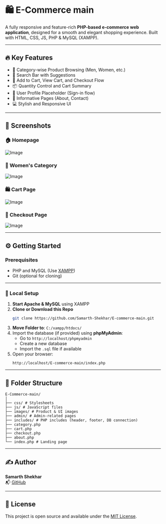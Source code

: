 # 🛍️ E-Commerce main

A fully responsive and feature-rich **PHP-based e-commerce web application**, designed for a smooth and elegant shopping experience. Built with HTML, CSS, JS, PHP & MySQL (XAMPP).

---

## 🔥 Key Features

- 👗 Category-wise Product Browsing (Men, Women, etc.)
- 🔎 Search Bar with Suggestions
- 🛒 Add to Cart, View Cart, and Checkout Flow
- 📦 Quantity Control and Cart Summary
- 📝 User Profile Placeholder (Sign-in flow)
- 📑 Informative Pages (About, Contact)
- 💻 Stylish and Responsive UI

---

## 📸 Screenshots

### 🏠 Homepage  
![Image](https://github.com/user-attachments/assets/ef5e2c8a-9979-4e70-8ae8-0a02d9e72b08)

### 👩 Women's Category  
![Image](https://github.com/user-attachments/assets/268dd774-243e-4146-9735-1cdca5141df6)

### 🛍️ Cart Page  
![Image](https://github.com/user-attachments/assets/2d98794a-e994-40e0-810a-44ee0afbb975)

### 🧾 Checkout Page  
![Image](https://github.com/user-attachments/assets/881a64a9-d7f8-4b9d-adcb-30fc90d1320b)

---

## ⚙️ Getting Started

### Prerequisites

- PHP and MySQL (Use [XAMPP](https://www.apachefriends.org/index.html))
- Git (optional for cloning)

---

### 🧪 Local Setup

1. **Start Apache & MySQL** using XAMPP
2. **Clone or Download this Repo**
    ```bash
    git clone https://github.com/Samarth-Shekhar/E-commerce-main.git
    ```
3. **Move Folder to**: `C:/xampp/htdocs/`
4. Import the database (if provided) using **phpMyAdmin**:
    - Go to `http://localhost/phpmyadmin`
    - Create a new database
    - Import the `.sql` file if available
5. Open your browser:
    ```
    http://localhost/E-commerce-main/index.php
    ```

---

## 📁 Folder Structure
```
E-Commerce-main/
│
├── css/ # Stylesheets
├── js/ # JavaScript files
├── images/ # Product & UI images
├── admin/ # Admin-related pages
├── includes/ # PHP includes (header, footer, DB connection)
├── category.php
├── cart.php
├── checkout.php
├── about.php
└── index.php # Landing page

```
---

## ✍️ Author

**Samarth Shekhar**  
📬 [GitHub](https://github.com/Samarth-Shekhar)

---

## 📄 License

This project is open source and available under the [MIT License](LICENSE).
